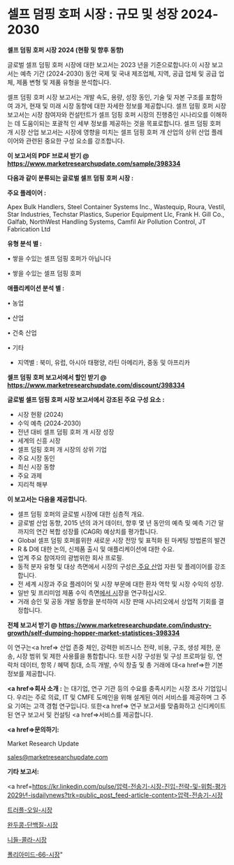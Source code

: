 # 셀프 덤핑 호퍼 시장 : 규모 및 성장 2024-2030

<strong>셀프 덤핑 호퍼 시장 2024 (현황 및 향후 동향)</strong>

글로벌 셀프 덤핑 호퍼 시장에 대한 보고서는 2023 년을 기준으로합니다.이 시장 보고서는 예측 기간 (2024-2030) 동안 국제 및 국내 제조업체, 지역, 공급 업체 및 공급 업체, 제품 변형 및 제품 유형을 분석합니다.

셀프 덤핑 호퍼 시장 보고서는 개발 속도, 용량, 성장 동인, 기술 및 자본 구조를 포함하여 과거, 현재 및 미래 시장 동향에 대한 자세한 정보를 제공합니다. 셀프 덤핑 호퍼 시장 보고서는 시장 참여자와 컨설턴트가 셀프 덤핑 호퍼 시장의 진행중인 시나리오를 이해하는 데 도움이되는 포괄적 인 세부 정보를 제공하는 것을 목표로합니다. 셀프 덤핑 호퍼 개 시장 산업 보고서는 시장에 영향을 미치는 셀프 덤핑 호퍼 개 산업의 상위 산업 플레이어와 관련된 중요한 구성 요소를 강조합니다.



<strong>이 보고서의 PDF 브로셔 받기 @ <a href=https://www.marketresearchupdate.com/sample/398334>https://www.marketresearchupdate.com/sample/398334</a></strong>



<strong>다음과 같이 분류되는 글로벌 셀프 덤핑 호퍼 시장 :</strong>



<strong>주요 플레이어 :</strong>

Apex Bulk Handlers, Steel Container Systems Inc., Wastequip, Roura, Vestil, Star Industries, Techstar Plastics, Superior Equipment Llc, Frank H. Gill Co., Galfab, NorthWest Handling Systems, Camfil Air Pollution Control, JT Fabrication Ltd



<strong>유형 분석 별 :</strong>

• 쌓을 수있는 셀프 덤핑 호퍼가 아닙니다

• 쌓을 수있는 셀프 덤핑 호퍼



<strong>애플리케이션 분석 별 :</strong>

• 농업

• 산업

• 건축 산업

• 기타

<ul>
  <li>지역별 : 북미, 유럽, 아시아 태평양, 라틴 아메리카, 중동 및 아프리카</li>
</ul>


<strong>셀프 덤핑 호퍼 보고서에서 할인 받기 @ <a href=https://www.marketresearchupdate.com/discount/398334>https://www.marketresearchupdate.com/discount/398334</a></strong>



<strong>글로벌 셀프 덤핑 호퍼 시장 보고서에서 강조된 주요 구성 요소 :</strong>
<ul>
  <li>시장 현황 (2024)</li>
  <li>수익 예측 (2024-2030)</li>
  <li>전년 대비 셀프 덤핑 호퍼 개 시장 성장</li>
  <li>세계의 신흥 시장</li>
  <li>셀프 덤핑 호퍼 개 시장의 상위 기업</li>
  <li>주요 시장 동인</li>
  <li>최신 시장 동향</li>
  <li>주요 과제</li>
  <li>지리적 해부</li>
</ul>


<strong>이 보고서는 다음을 제공합니다.</strong>
<ul>
  <li>셀프 덤핑 호퍼의 글로벌 시장에 대한 심층적 개요.</li>
  <li>글로벌 산업 동향, 2015 년의 과거 데이터, 향후 몇 년 동안의 예측 및 예측 기간 말까지의 연간 복합 성장률 (CAGR) 예상치를 평가합니다.</li>
  <li>Global 셀프 덤핑 호퍼를위한 새로운 시장 전망 및 표적화 된 마케팅 방법론의 발견</li>
  <li>R &amp; D에 대한 논의, 신제품 출시 및 애플리케이션에 대한 수요.</li>
  <li>업계 주요 참여자의 광범위한 회사 프로필.</li>
  <li>동적 분자 유형 및 대상 측면에서 시장의 구성은<a href=> 주요 산</a>업 자원 및 플레이어를 강조합니다.</li>
  <li>전 세계 시장과 주요 플레이어 및 시장 부문에 대한 환자 역학 및 시장 수익의 성장.</li>
  <li>일반 및 프리미엄 제품 수익 측면<a href=>에서 시</a>장을 연구하십시오.</li>
  <li>거래 승인 및 공동 개발 동향을 분석하여 시장 판매 시나리오에서 상업적 기회를 결정합니다.</li>
</ul>



<strong>전체 보고서 받기 @ <a href=https://www.marketresearchupdate.com/industry-growth/self-dumping-hopper-market-statistices-398334>https://www.marketresearchupdate.com/industry-growth/self-dumping-hopper-market-statistices-398334</a></strong>

이 연구는<a href=> 산업 존중</a> 체인, 강력한 비즈니스 전략, 비용, 구조, 생성 제한, 운송, 시장 범위 및 제한 사용률을 통합합니다. 또한 시장 구성원 및 구성 프로파일 링, 연락처 데이터, 항목 / 혜택 침대, 소득 개발, 수익 창출 및 총 거래에 대<a href=>한 기본 </a>정보를 제공합니다.



<strong><a href=>회사 소</a>개 :</strong>
는 대기업, 연구 기관 등의 수요를 충족시키는 시장 조사 기업입니다. 우리는 주로 의료, IT 및 CMFE 도메인을 위해 설계된 여러 서비스를 제공하며 그 주요 기여는 고객 경험 연구입니다. 또한<a href=> 연구 보</a>고서를 맞춤화하고 신디케이트 된 연구 보고서 및 컨설팅 <a href=>서비스</a>를 제공합니다.



<strong><a href=>문의하기:</a></strong>

Market Research Update

sales@marketresearchupdate.com



<strong>기타 보고서:</strong>

<a href=https://kr.linkedin.com/pulse/압력-전송기-시장-진입-전략-및-위험-평가2029년-isdailynews?trk=public_post_feed-article-content>압력-전송기-시장</a>

<a href=https://www.linkedin.com/pulse/트러플-오일-시장-세분화-연구-및-목표-고객2029년-analytics-avenue-adventures-24-ana/>트러플-오일-시장</a>

<a href=https://www.linkedin.com/pulse/완두콩-단백질-시장-현재-및-미래-성장-2029-analytics-avenue-adventures-24-ana-3kykf/>완두콩-단백질-시장</a>

<a href=https://www.linkedin.com/pulse/니들-콜라-시장-진입-전략-및-위험-평가2029년-market-matrix-musings-analysis-r2uxf/>니들-콜라-시장</a>

<a href=https://www.linkedin.com/pulse/폴리아미드-66-시장-세분화-연구-및-목표-고객2030년-survey-spotlight-pro-24-analysis-sxlic/>폴리아미드-66-시장</a>"
